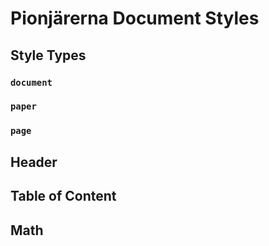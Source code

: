 # Pionjärerna Document Styles

## Style Types

### `document`

### `paper`

### `page`

## Header

## Table of Content

## Math